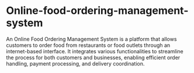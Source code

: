 # Online-food-ordering-management-system
An Online Food Ordering Management System is a platform that allows customers to order food from restaurants or food outlets through an internet-based interface. It integrates various functionalities to streamline the process for both customers and businesses, enabling efficient order handling, payment processing, and delivery coordination.
